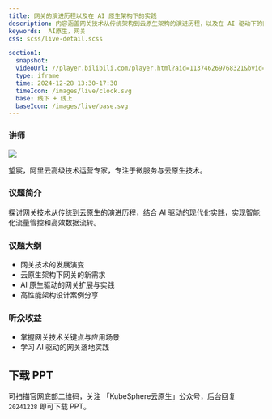 ```yaml
---
title: 网关的演进历程以及在 AI 原生架构下的实践
description: 内容涵盖网关技术从传统架构到云原生架构的演进历程，以及在 AI 驱动下的网关实践，包括高性能架构设计与案例、AI 应用场景下的流量管控和数据流转优化等。
keywords:  AI原生，网关
css: scss/live-detail.scss

section1:
  snapshot: 
  videoUrl: //player.bilibili.com/player.html?aid=113746269768321&bvid=BV1pZ6JYTEuF&cid=27625065378&page=1&high_quality=1        
  type: iframe
  time: 2024-12-28 13:30-17:30
  timeIcon: /images/live/clock.svg
  base: 线下 + 线上
  baseIcon: /images/live/base.svg
---
```


### 讲师

![](https://pek3b.qingstor.com/kubesphere-community/images/guangzhou-meetup-20241228-wangchen.jpg)

望宸，阿里云高级技术运营专家，专注于微服务与云原生技术。

### 议题简介

探讨网关技术从传统到云原生的演进历程，结合 AI 驱动的现代化实践，实现智能化流量管控和高效数据流转。

### 议题大纲

- 网关技术的发展演变
- 云原生架构下网关的新需求
- AI 原生驱动的网关扩展与实践
- 高性能架构设计案例分享

### 听众收益
- 掌握网关技术关键点与应用场景
- 学习 AI 驱动的网关落地实践

## 下载 PPT

可扫描官网底部二维码，关注 「KubeSphere云原生」公众号，后台回复 `20241228` 即可下载 PPT。
